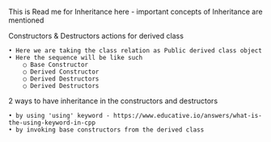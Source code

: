 This is Read me for Inheritance here - important concepts of Inheritance are mentioned 

Constructors & Destructors actions for derived class 

	• Here we are taking the class relation as Public derived class object
	• Here the sequence will be like such 
		○ Base Constructor 
		○ Derived Constructor 
		○ Derived Destructors 
		○ Derived Destructors 


2 ways to have inheritance in the constructors and destructors

	• by using 'using' keyword - https://www.educative.io/answers/what-is-the-using-keyword-in-cpp
	• by invoking base constructors from the derived class 
